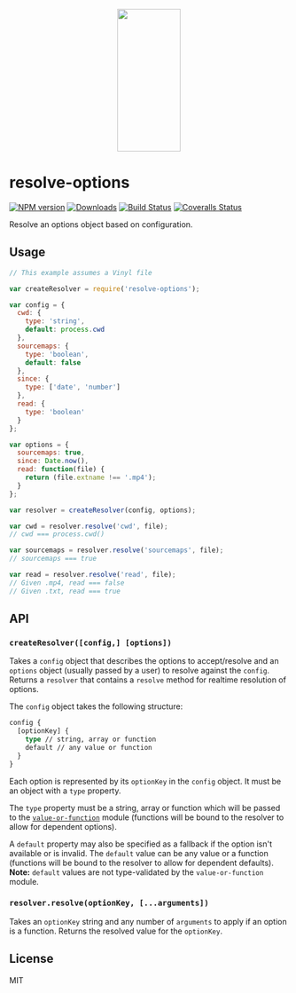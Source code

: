 <p align="center">
  <a href="https://gulpjs.com">
    <img height="257" width="114" src="https://raw.githubusercontent.com/gulpjs/artwork/master/gulp-2x.png">
  </a>
</p>

# resolve-options

[![NPM version][npm-image]][npm-url] [![Downloads][downloads-image]][npm-url] [![Build Status][ci-image]][ci-url] [![Coveralls Status][coveralls-image]][coveralls-url]

Resolve an options object based on configuration.

## Usage

```js
// This example assumes a Vinyl file

var createResolver = require('resolve-options');

var config = {
  cwd: {
    type: 'string',
    default: process.cwd
  },
  sourcemaps: {
    type: 'boolean',
    default: false
  },
  since: {
    type: ['date', 'number']
  },
  read: {
    type: 'boolean'
  }
};

var options = {
  sourcemaps: true,
  since: Date.now(),
  read: function(file) {
    return (file.extname !== '.mp4');
  }
};

var resolver = createResolver(config, options);

var cwd = resolver.resolve('cwd', file);
// cwd === process.cwd()

var sourcemaps = resolver.resolve('sourcemaps', file);
// sourcemaps === true

var read = resolver.resolve('read', file);
// Given .mp4, read === false
// Given .txt, read === true
```

## API

### `createResolver([config,] [options])`

Takes a `config` object that describes the options to accept/resolve and an `options` object (usually passed by a user) to resolve against the `config`. Returns a `resolver` that contains a `resolve` method for realtime resolution of options.

The `config` object takes the following structure:
```graphql
config {
  [optionKey] {
    type // string, array or function
    default // any value or function
  }
}
```

Each option is represented by its `optionKey` in the `config` object. It must be an object with a `type` property.

The `type` property must be a string, array or function which will be passed to the [`value-or-function`][value-or-function] module (functions will be bound to the resolver to allow for dependent options).

A `default` property may also be specified as a fallback if the option isn't available or is invalid. The `default` value can be any value or a function (functions will be bound to the resolver to allow for dependent defaults). __Note:__ `default` values are not type-validated by the `value-or-function` module.

### `resolver.resolve(optionKey, [...arguments])`

Takes an `optionKey` string and any number of `arguments` to apply if an option is a function. Returns the resolved value for the `optionKey`.

## License

MIT

<!-- prettier-ignore-start -->
[downloads-image]: https://img.shields.io/npm/dm/resolve-options.svg?style=flat-square
[npm-url]: https://npmjs.com/package/resolve-options
[npm-image]: https://img.shields.io/npm/v/resolve-options.svg?style=flat-square

[ci-url]: https://github.com/gulpjs/resolve-options/actions?query=workflow:dev
[ci-image]: https://img.shields.io/github/workflow/status/gulpjs/resolve-options/dev?style=flat-square

[coveralls-url]: https://coveralls.io/r/gulpjs/resolve-options
[coveralls-image]: https://img.shields.io/coveralls/gulpjs/resolve-options/master.svg?style=flat-square
<!-- prettier-ignore-end -->

<!-- prettier-ignore-start -->
[value-or-function]: https://github.com/gulpjs/value-or-function
<!-- prettier-ignore-end -->
